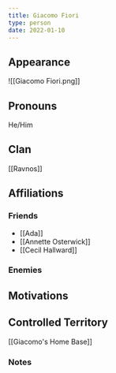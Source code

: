 ```yaml
---
title: Giacomo Fiori
type: person
date: 2022-01-10
---
```


## Appearance
![[Giacomo Fiori.png]]
## Pronouns
He/Him
## Clan
[[Ravnos]]
## Affiliations

### Friends
- [[Ada]]
- [[Annette Osterwick]]
- [[Cecil Hallward]]
### Enemies

## Motivations

## Controlled Territory
[[Giacomo's Home Base]]
### Notes
